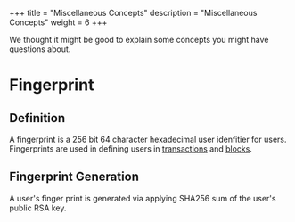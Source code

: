 +++
title = "Miscellaneous Concepts"
description = "Miscellaneous Concepts"
weight = 6
+++

We thought it might be good to explain some concepts you might have questions about.

# Fingerprint

## Definition

A fingerprint is a 256 bit 64 character hexadecimal user idenfitier for users. Fingerprints are used in defining users in [transactions](@/transaction_docs.md) and [blocks](@block_docs.md).

## Fingerprint Generation

A user's finger print is generated via applying SHA256 sum of the user's public RSA key.